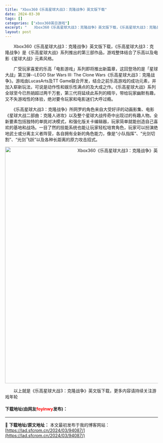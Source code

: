 ```yaml
---
title: "Xbox360《乐高星球大战3：克隆战争》英文版下载"
date: 2024-03-30
tags: []
categories: ["xbox360英日游戏"]
excerpt: "　　Xbox360《乐高星球大战3：克隆战争》英文版下载，《乐高星球大战3：克隆战争》是《乐高星球大战》系列推出的第三部作品，游戏整体结合了乐高以及电影《星球大战》元素风格。 　　广受玩家喜爱的乐高「电影游戏」系列即将推出新篇章，这回登场的是「星球大战」第三弹--LEGO Star Wars III&hellip;"
layout: post
---
```


 <p>　　Xbox360《乐高星球大战3：克隆战争》英文版下载，《乐高星球大战3：克隆战争》是《乐高星球大战》系列推出的第三部作品，游戏整体结合了乐高以及电影《星球大战》元素风格。</p> <p>　　广受玩家喜爱的乐高「电影游戏」系列即将推出新篇章，这回登场的是「星球大战」第三弹--LEGO Star Wars III: The Clone Wars《乐高星球大战3：克隆战争》。游戏由LucasArts及TT Game联合开发，结合之前乐高游戏的成功元素，并加入崭新玩法，可说是动作性和娱乐性满点的及大成之作。《乐高星球大战》系列全球至今已热销超过两千万套，第三代将延续此系列的精华，带给玩家幽默有趣，又不失游戏性的体验，绝对要令玩家和电影迷们大呼过瘾。</p> <p>　　《乐高星球大战3：克隆战争》所网罗的角色来自大受好评的动画影集、电影《星球大战二部曲：克隆人进攻》以及整个星球大战传奇中出现过的有趣人物。全新要素包括独特的单挑对决模式，和强化版关卡编辑器，玩家简单就能创造自己喜欢的基地和战场。一目了然的技能系统也能让玩家轻松培育角色，玩家可以扮演绝地武士或分离主义者阵营，各自拥有全新的角色能力，像是&ldquo;小队指挥&rdquo;、&ldquo;光剑切割&rdquo;、&ldquo;光剑飞跃&rdquo;以及各种长距离的原力攻击招式。</p> <p align="center"><img align="" border="0" src="https://lad.sfcrom.cn/wp-content/uploads/2024/03/20240330_6607d43408bca.jpg" width="782" alt="Xbox360《乐高星球大战3：克隆战争》英文版下载" /></p> <p>　　以上就是《乐高星球大战3：克隆战争》英文版下载，更多内容请持续关注游戏年轮</p> <p><h4>下载地址(由网友<font color="red">foyinwy</font>发布)：</h4></p> 

---
📖 **下载地址/原文地址：** 本文最初发布于我的博客网站：[https://lad.sfcrom.cn/2024/03/94087/](https://lad.sfcrom.cn/2024/03/94087/)
